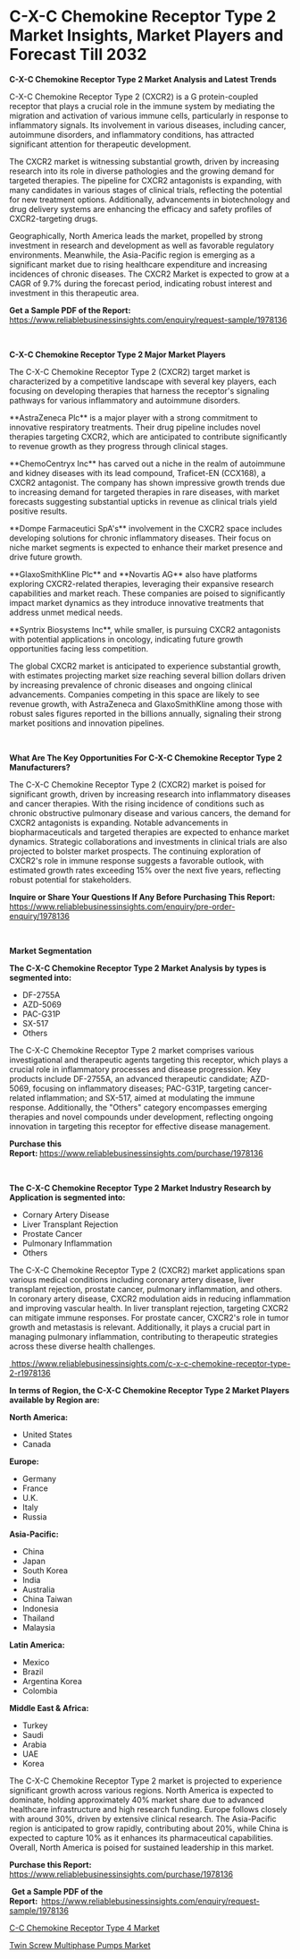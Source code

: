 <p><h1>C-X-C Chemokine Receptor Type 2 Market Insights, Market Players and Forecast Till 2032</h1></p><p><strong>C-X-C Chemokine Receptor Type 2 Market Analysis and Latest Trends</strong></p>
<p><p>C-X-C Chemokine Receptor Type 2 (CXCR2) is a G protein-coupled receptor that plays a crucial role in the immune system by mediating the migration and activation of various immune cells, particularly in response to inflammatory signals. Its involvement in various diseases, including cancer, autoimmune disorders, and inflammatory conditions, has attracted significant attention for therapeutic development.</p><p>The CXCR2 market is witnessing substantial growth, driven by increasing research into its role in diverse pathologies and the growing demand for targeted therapies. The pipeline for CXCR2 antagonists is expanding, with many candidates in various stages of clinical trials, reflecting the potential for new treatment options. Additionally, advancements in biotechnology and drug delivery systems are enhancing the efficacy and safety profiles of CXCR2-targeting drugs.</p><p>Geographically, North America leads the market, propelled by strong investment in research and development as well as favorable regulatory environments. Meanwhile, the Asia-Pacific region is emerging as a significant market due to rising healthcare expenditure and increasing incidences of chronic diseases. The CXCR2 Market is expected to grow at a CAGR of 9.7% during the forecast period, indicating robust interest and investment in this therapeutic area.</p></p>
<p><strong>Get a Sample PDF of the Report:&nbsp;</strong> <a href="https://www.reliablebusinessinsights.com/enquiry/request-sample/1978136?utm_campaign=57&utm_medium=2&utm_source=Github&utm_content=ia&utm_term=15012025&utm_id=c-x-c-chemokine-receptor-type-2">https://www.reliablebusinessinsights.com/enquiry/request-sample/1978136</a></p>
<p>&nbsp;</p>
<p><strong>C-X-C Chemokine Receptor Type 2 Major Market Players</strong></p>
<p><p>The C-X-C Chemokine Receptor Type 2 (CXCR2) target market is characterized by a competitive landscape with several key players, each focusing on developing therapies that harness the receptor's signaling pathways for various inflammatory and autoimmune disorders.</p><p>**AstraZeneca Plc** is a major player with a strong commitment to innovative respiratory treatments. Their drug pipeline includes novel therapies targeting CXCR2, which are anticipated to contribute significantly to revenue growth as they progress through clinical stages.</p><p>**ChemoCentryx Inc** has carved out a niche in the realm of autoimmune and kidney diseases with its lead compound, Traficet-EN (CCX168), a CXCR2 antagonist. The company has shown impressive growth trends due to increasing demand for targeted therapies in rare diseases, with market forecasts suggesting substantial upticks in revenue as clinical trials yield positive results.</p><p>**Dompe Farmaceutici SpA's** involvement in the CXCR2 space includes developing solutions for chronic inflammatory diseases. Their focus on niche market segments is expected to enhance their market presence and drive future growth.</p><p>**GlaxoSmithKline Plc** and **Novartis AG** also have platforms exploring CXCR2-related therapies, leveraging their expansive research capabilities and market reach. These companies are poised to significantly impact market dynamics as they introduce innovative treatments that address unmet medical needs.</p><p>**Syntrix Biosystems Inc**, while smaller, is pursuing CXCR2 antagonists with potential applications in oncology, indicating future growth opportunities facing less competition. </p><p>The global CXCR2 market is anticipated to experience substantial growth, with estimates projecting market size reaching several billion dollars driven by increasing prevalence of chronic diseases and ongoing clinical advancements. Companies competing in this space are likely to see revenue growth, with AstraZeneca and GlaxoSmithKline among those with robust sales figures reported in the billions annually, signaling their strong market positions and innovation pipelines.</p></p>
<p>&nbsp;</p>
<p><strong>What Are The Key Opportunities For C-X-C Chemokine Receptor Type 2 Manufacturers?</strong></p>
<p><p>The C-X-C Chemokine Receptor Type 2 (CXCR2) market is poised for significant growth, driven by increasing research into inflammatory diseases and cancer therapies. With the rising incidence of conditions such as chronic obstructive pulmonary disease and various cancers, the demand for CXCR2 antagonists is expanding. Notable advancements in biopharmaceuticals and targeted therapies are expected to enhance market dynamics. Strategic collaborations and investments in clinical trials are also projected to bolster market prospects. The continuing exploration of CXCR2's role in immune response suggests a favorable outlook, with estimated growth rates exceeding 15% over the next five years, reflecting robust potential for stakeholders.</p></p>
<p><strong>Inquire or Share Your Questions If Any Before Purchasing This Report:</strong> <a href="https://www.reliablebusinessinsights.com/enquiry/pre-order-enquiry/1978136?utm_campaign=57&utm_medium=2&utm_source=Github&utm_content=ia&utm_term=15012025&utm_id=c-x-c-chemokine-receptor-type-2">https://www.reliablebusinessinsights.com/enquiry/pre-order-enquiry/1978136</a></p>
<p>&nbsp;</p>
<p><strong>Market Segmentation</strong></p>
<p><strong>The C-X-C Chemokine Receptor Type 2 Market Analysis by types is segmented into:</strong></p>
<p><ul><li>DF-2755A</li><li>AZD-5069</li><li>PAC-G31P</li><li>SX-517</li><li>Others</li></ul></p>
<p><p>The C-X-C Chemokine Receptor Type 2 market comprises various investigational and therapeutic agents targeting this receptor, which plays a crucial role in inflammatory processes and disease progression. Key products include DF-2755A, an advanced therapeutic candidate; AZD-5069, focusing on inflammatory diseases; PAC-G31P, targeting cancer-related inflammation; and SX-517, aimed at modulating the immune response. Additionally, the "Others" category encompasses emerging therapies and novel compounds under development, reflecting ongoing innovation in targeting this receptor for effective disease management.</p></p>
<p><strong>Purchase this Report:&nbsp;</strong><a href="https://www.reliablebusinessinsights.com/purchase/1978136?utm_campaign=57&utm_medium=2&utm_source=Github&utm_content=ia&utm_term=15012025&utm_id=c-x-c-chemokine-receptor-type-2">https://www.reliablebusinessinsights.com/purchase/1978136</a></p>
<p>&nbsp;</p>
<p><strong>The C-X-C Chemokine Receptor Type 2 Market Industry Research by Application is segmented into:</strong></p>
<p><ul><li>Cornary Artery Disease</li><li>Liver Transplant Rejection</li><li>Prostate Cancer</li><li>Pulmonary Inflammation</li><li>Others</li></ul></p>
<p><p>The C-X-C Chemokine Receptor Type 2 (CXCR2) market applications span various medical conditions including coronary artery disease, liver transplant rejection, prostate cancer, pulmonary inflammation, and others. In coronary artery disease, CXCR2 modulation aids in reducing inflammation and improving vascular health. In liver transplant rejection, targeting CXCR2 can mitigate immune responses. For prostate cancer, CXCR2's role in tumor growth and metastasis is relevant. Additionally, it plays a crucial part in managing pulmonary inflammation, contributing to therapeutic strategies across these diverse health challenges.</p></p>
<p><a href="https://www.reliablebusinessinsights.com/c-x-c-chemokine-receptor-type-2-r1978136?utm_campaign=57&utm_medium=2&utm_source=Github&utm_content=ia&utm_term=15012025&utm_id=c-x-c-chemokine-receptor-type-2">&nbsp;https://www.reliablebusinessinsights.com/c-x-c-chemokine-receptor-type-2-r1978136</a></p>
<p><strong>In terms of Region, the C-X-C Chemokine Receptor Type 2 Market Players available by Region are:</strong></p>
<p>
    <p> <strong> North America: </strong>
        <ul>
            <li>United States</li>
            <li>Canada</li>
        </ul>
        </p> 
    <p> <strong> Europe: </strong>
        <ul>
            <li>Germany</li>
            <li>France</li>
            <li>U.K.</li>
            <li>Italy</li>
            <li>Russia</li>
        </ul>
        </p> 
    <p> <strong> Asia-Pacific: </strong>
        <ul>
            <li>China</li>
            <li>Japan</li>
            <li>South Korea</li>
            <li>India</li>
            <li>Australia</li>
            <li>China Taiwan</li>
            <li>Indonesia</li>
            <li>Thailand</li>
            <li>Malaysia</li>
        </ul>
        </p> 
    <p> <strong> Latin America: </strong>
        <ul>
            <li>Mexico</li>
            <li>Brazil</li>
            <li>Argentina Korea</li>
            <li>Colombia</li>
        </ul>
        </p> 
    <p> <strong> Middle East & Africa: </strong>
        <ul>
            <li>Turkey</li>
            <li>Saudi</li>
            <li>Arabia</li>
            <li>UAE</li>
            <li>Korea</li>
        </ul>
    </p>
    </p>
<p><p>The C-X-C Chemokine Receptor Type 2 market is projected to experience significant growth across various regions. North America is expected to dominate, holding approximately 40% market share due to advanced healthcare infrastructure and high research funding. Europe follows closely with around 30%, driven by extensive clinical research. The Asia-Pacific region is anticipated to grow rapidly, contributing about 20%, while China is expected to capture 10% as it enhances its pharmaceutical capabilities. Overall, North America is poised for sustained leadership in this market.</p></p>
<p><strong>Purchase this Report: </strong><a href="https://www.reliablebusinessinsights.com/purchase/1978136?utm_campaign=57&utm_medium=2&utm_source=Github&utm_content=ia&utm_term=15012025&utm_id=c-x-c-chemokine-receptor-type-2">https://www.reliablebusinessinsights.com/purchase/1978136</a></p>
<p>&nbsp;<strong>Get a Sample PDF of the Report:&nbsp;&nbsp;</strong><a href="https://www.reliablebusinessinsights.com/enquiry/request-sample/1978136?utm_campaign=57&utm_medium=2&utm_source=Github&utm_content=ia&utm_term=15012025&utm_id=c-x-c-chemokine-receptor-type-2">https://www.reliablebusinessinsights.com/enquiry/request-sample/1978136</a></p>
<p><strong></strong></p>
<p><p><a href="https://github.com/bolalfredia7777/Market-Research-Report-List-1/blob/main/c-c-chemokine-receptor-type-4-market.md?utm_campaign=57&utm_medium=2&utm_source=Github&utm_content=ia&utm_term=15012025&utm_id=c-x-c-chemokine-receptor-type-2">C-C Chemokine Receptor Type 4 Market</a></p><p><a href="https://github.com/ccreola81/Market-Research-Report-List-1/blob/main/twin-screw-multiphase-pumps-market.md?utm_campaign=57&utm_medium=2&utm_source=Github&utm_content=ia&utm_term=15012025&utm_id=c-x-c-chemokine-receptor-type-2">Twin Screw Multiphase Pumps Market</a></p></p>